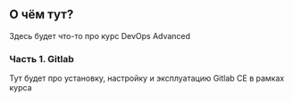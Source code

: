 ## О чём тут?

Здесь будет что-то про курс DevOps Advanced

### Часть 1. Gitlab

Тут будет про установку, настройку и эксплуатацию Gitlab CE в рамках курса

[](1%20-%20Gitlab%20Installation/readme.md)